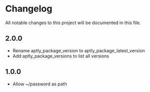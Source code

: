 # Changelog

All notable changes to this project will be documented in this file.

## 2.0.0

- Rename aptly_package_version to aptly_package_latest_version
- Add aptly_package_versions to list all versions 

## 1.0.0

- Allow ~/password as path
